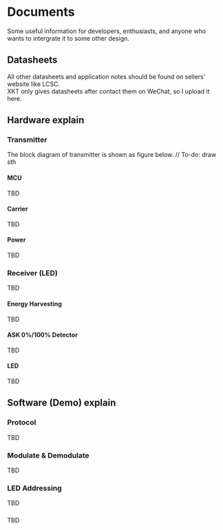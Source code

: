 # Documents 
Some useful information for developers, enthusiasts, and anyone who wants to intergrate it to some other design. 
## Datasheets 
All other datasheets and application notes should be found on sellers' website like LCSC.  
XKT only gives datasheets after contact them on WeChat, so I upload it here.   

## Hardware explain 
### Transmitter 
The block diagram of transmitter is shown as figure below. 
// To-do: draw sth 
#### MCU
TBD
#### Carrier 
TBD
#### Power 
TBD
### Receiver (LED)
TBD
#### Energy Harvesting
TBD
#### ASK 0%/100% Detector
TBD
#### LED
TBD

## Software (Demo) explain 
### Protocol 
TBD
### Modulate & Demodulate
TBD
### LED Addressing 
TBD
### 
TBD
